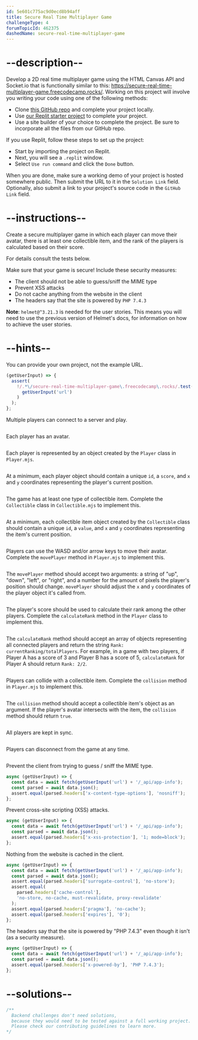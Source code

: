 ```yaml
---
id: 5e601c775ac9d0ecd8b94aff
title: Secure Real Time Multiplayer Game
challengeType: 4
forumTopicId: 462375
dashedName: secure-real-time-multiplayer-game
---
```


# --description--

Develop a 2D real time multiplayer game using the HTML Canvas API and Socket.io that is functionally similar to this: <a href="https://secure-real-time-multiplayer-game.freecodecamp.rocks/" target="_blank" rel="noopener noreferrer nofollow">https://secure-real-time-multiplayer-game.freecodecamp.rocks/</a>. Working on this project will involve you writing your code using one of the following methods:

-   Clone <a href="https://github.com/freeCodeCamp/boilerplate-project-secure-real-time-multiplayer-game/" target="_blank" rel="noopener noreferrer nofollow">this GitHub repo</a> and complete your project locally.
-   Use <a href="https://replit.com/github/topcoder-platform/boilerplate-project-secure-real-time-multiplayer-game" target="_blank" rel="noopener noreferrer nofollow">our Replit starter project</a> to complete your project.
-   Use a site builder of your choice to complete the project. Be sure to incorporate all the files from our GitHub repo.

If you use Replit, follow these steps to set up the project:

-   Start by importing the project on Replit.
-   Next, you will see a `.replit` window.
-   Select `Use run command` and click the `Done` button.

When you are done, make sure a working demo of your project is hosted somewhere public. Then submit the URL to it in the `Solution Link` field. Optionally, also submit a link to your project's source code in the `GitHub Link` field.

# --instructions--

Create a secure multiplayer game in which each player can move their avatar, there is at least one collectible item, and the rank of the players is calculated based on their score.

For details consult the tests below.

Make sure that your game is secure! Include these security measures:

- The client should not be able to guess/sniff the MIME type
- Prevent XSS attacks
- Do not cache anything from the website in the client
- The headers say that the site is powered by `PHP 7.4.3`

**Note**: `helmet@^3.21.3` is needed for the user stories. This means you will need to use the previous version of Helmet's docs, for information on how to achieve the user stories.

# --hints--

You can provide your own project, not the example URL.

```js
(getUserInput) => {
  assert(
    !/.*\/secure-real-time-multiplayer-game\.freecodecamp\.rocks/.test(
      getUserInput('url')
    )
  );
};
```

Multiple players can connect to a server and play.

```js

```

Each player has an avatar.

```js

```

Each player is represented by an object created by the `Player` class in `Player.mjs`.

```js

```

At a minimum, each player object should contain a unique `id`, a `score`, and `x` and `y` coordinates representing the player's current position.

```js

```

The game has at least one type of collectible item. Complete the `Collectible` class in `Collectible.mjs` to implement this.

```js

```

At a minimum, each collectible item object created by the `Collectible` class should contain a unique `id`, a `value`, and `x` and `y` coordinates representing the item's current position.

```js

```

Players can use the WASD and/or arrow keys to move their avatar. Complete the `movePlayer` method in `Player.mjs` to implement this.

```js

```

The `movePlayer` method should accept two arguments: a string of "up", "down", "left", or "right", and a number for the amount of pixels the player's position should change. `movePlayer` should adjust the `x` and `y` coordinates of the player object it's called from.

```js

```

The player's score should be used to calculate their rank among the other players. Complete the `calculateRank` method in the `Player` class to implement this.

```js

```

The `calculateRank` method should accept an array of objects representing all connected players and return the string `Rank: currentRanking/totalPlayers`. For example, in a game with two players, if Player A has a score of 3 and Player B has a score of 5, `calculateRank` for Player A should return `Rank: 2/2`.

```js

```

Players can collide with a collectible item. Complete the `collision` method in `Player.mjs` to implement this.

```js

```

The `collision` method should accept a collectible item's object as an argument. If the player's avatar intersects with the item, the `collision` method should return `true`.

```js

```

All players are kept in sync.

```js

```

Players can disconnect from the game at any time.

```js

```

Prevent the client from trying to guess / sniff the MIME type.

```js
async (getUserInput) => {
  const data = await fetch(getUserInput('url') + '/_api/app-info');
  const parsed = await data.json();
  assert.equal(parsed.headers['x-content-type-options'], 'nosniff');
};
```

Prevent cross-site scripting (XSS) attacks.

```js
async (getUserInput) => {
  const data = await fetch(getUserInput('url') + '/_api/app-info');
  const parsed = await data.json();
  assert.equal(parsed.headers['x-xss-protection'], '1; mode=block');
};
```

Nothing from the website is cached in the client.

```js
async (getUserInput) => {
  const data = await fetch(getUserInput('url') + '/_api/app-info');
  const parsed = await data.json();
  assert.equal(parsed.headers['surrogate-control'], 'no-store');
  assert.equal(
    parsed.headers['cache-control'],
    'no-store, no-cache, must-revalidate, proxy-revalidate'
  );
  assert.equal(parsed.headers['pragma'], 'no-cache');
  assert.equal(parsed.headers['expires'], '0');
};
```

The headers say that the site is powered by "PHP 7.4.3" even though it isn't (as a security measure).

```js
async (getUserInput) => {
  const data = await fetch(getUserInput('url') + '/_api/app-info');
  const parsed = await data.json();
  assert.equal(parsed.headers['x-powered-by'], 'PHP 7.4.3');
};
```

# --solutions--

```js
/**
  Backend challenges don't need solutions,
  because they would need to be tested against a full working project.
  Please check our contributing guidelines to learn more.
*/
```
